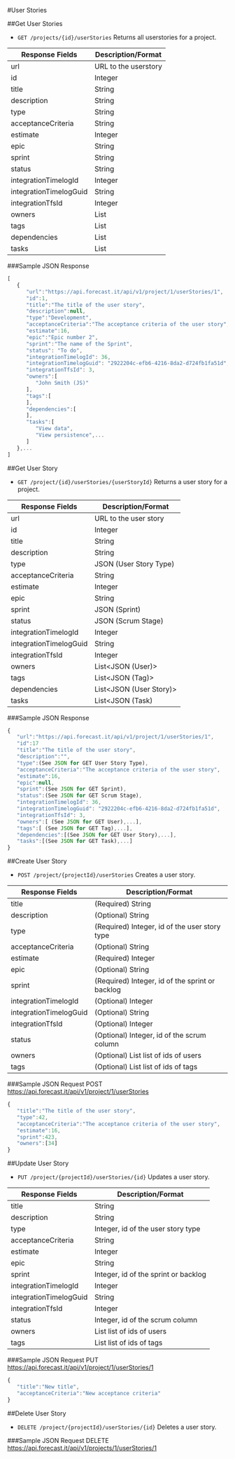 #User Stories

##Get User Stories

* `GET /projects/{id}/userStories` Returns all userstories for a project.

|Response Fields | Description/Format|
|------------ | -------------|
|url | URL to the userstory|
|id | Integer|
|title | String|
|description | String|
|type | String|
|acceptanceCriteria | String|
|estimate | Integer|
|epic | String|
|sprint | String|
|status | String|
|integrationTimelogId | Integer|
|integrationTimelogGuid | String|
|integrationTfsId | Integer|
|owners |List<String>|
|tags | List<String>|
|dependencies | List<String>|
|tasks | List<String>|

###Sample JSON Response
```javascript
[
   {
      "url":"https://api.forecast.it/api/v1/project/1/userStories/1",
      "id":1,
      "title":"The title of the user story",
      "description":null,
      "type":"Development",
      "acceptanceCriteria":"The acceptance criteria of the user story",
      "estimate":16,
      "epic":"Epic number 2",
      "sprint":"The name of the Sprint",
	  "status": "To do",
	  "integrationTimelogId": 36,
      "integrationTimelogGuid": "2922204c-efb6-4216-8da2-d724fb1fa51d",
      "integrationTfsId": 3,
      "owners":[
         "John Smith (JS)"
      ],
      "tags":[
      ],
      "dependencies":[
      ],
      "tasks":[
         "View data",
         "View persistence",...
      ]
   },...
]
```

##Get User Story

* `GET /project/{id}/userStories/{userStoryId}` Returns a user story for a project.

|Response Fields | Description/Format|
|------------ | -------------|
|url | URL to the user story|
|id | Integer|
|title | String|
|description | String|
|type | JSON (User Story Type)|
|acceptanceCriteria | String|
|estimate | Integer|
|epic | String|
|sprint | JSON (Sprint)|
|status | JSON (Scrum Stage)|
|integrationTimelogId | Integer|
|integrationTimelogGuid | String|
|integrationTfsId | Integer|
|owners | List<JSON (User)>|
|tags | List<JSON (Tag)>|
|dependencies | List<JSON (User Story)>|
|tasks | List<JSON (Task)|

###Sample JSON Response
```javascript
{
   "url":"https://api.forecast.it/api/v1/project/1/userStories/1",
   "id":17
   "title":"The title of the user story",
   "description":"",
   "type":(See JSON for GET User Story Type),
   "acceptanceCriteria":"The acceptance criteria of the user story",
   "estimate":16,
   "epic":null,
   "sprint":(See JSON for GET Sprint),
   "status":(See JSON for GET Scrum Stage),
   "integrationTimelogId": 36,
   "integrationTimelogGuid": "2922204c-efb6-4216-8da2-d724fb1fa51d",
   "integrationTfsId": 3,
   "owners":[ (See JSON for GET User),...],
   "tags":[ (See JSON for GET Tag),...],
   "dependencies":[(See JSON for GET User Story),...],
   "tasks":[(See JSON for GET Task),...]
}
```

##Create User Story

* `POST /project/{projectId}/userStories` Creates a user story.

|Response Fields | Description/Format|
|------------ | -------------|
|title | (Required) String| 
|description | (Optional) String|
|type | (Required) Integer, id of the user story type|
|acceptanceCriteria | (Optional) String|
|estimate | (Required) Integer|
|epic | (Optional) String|
|sprint | (Required) Integer, id of the sprint or backlog|
|integrationTimelogId | (Optional) Integer|
|integrationTimelogGuid | (Optional) String|
|integrationTfsId | (Optional) Integer|
|status | (Optional) Integer, id of the scrum column|
|owners | (Optional) List<Integer> list of ids of users|
|tags | (Optional) List<Integer> list of ids of tags|

###Sample JSON Request
POST https://api.forecast.it/api/v1/project/1/userStories

```javascript
{
   "title":"The title of the user story",
   "type":42,
   "acceptanceCriteria":"The acceptance criteria of the user story",
   "estimate":16,
   "sprint":423,
   "owners":[34]
}
```

##Update User Story

* `PUT /project/{projectId}/userStories/{id}` Updates a user story.

|Response Fields | Description/Format|
|------------ | -------------|
|title | String| 
|description | String|
|type | Integer, id of the user story type|
|acceptanceCriteria | String|
|estimate | Integer|
|epic | String|
|sprint | Integer, id of the sprint or backlog|
|integrationTimelogId | Integer|
|integrationTimelogGuid | String|
|integrationTfsId | Integer|
|status | Integer, id of the scrum column|
|owners | List<Integer> list of ids of users|
|tags | List<Integer> list of ids of tags|

###Sample JSON Request
PUT https://api.forecast.it/api/v1/project/1/userStories/1

```javascript
{
   "title":"New title",
   "acceptanceCriteria":"New acceptance criteria"
}
```

##Delete User Story

* `DELETE /project/{projectId}/userStories/{id}` Deletes a user story.

###Sample JSON Request
DELETE https://api.forecast.it/api/v1/projects/1/userStories/1
